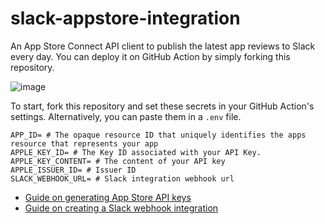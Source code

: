 # slack-appstore-integration
An App Store Connect API client to publish the latest app reviews to Slack every day. You can deploy it on GitHub Action by simply forking this repository.

![image](https://user-images.githubusercontent.com/38398443/208704950-a4e5230e-8c81-4047-80e8-c69f3653c79a.png)

To start, fork this repository and set these secrets in your GitHub Action's settings. Alternatively, you can paste them in a `.env` file.
```env
APP_ID= # The opaque resource ID that uniquely identifies the apps resource that represents your app
APPLE_KEY_ID= # The Key ID associated with your API Key.
APPLE_KEY_CONTENT= # The content of your API key
APPLE_ISSUER_ID= # Issuer ID
SLACK_WEBHOOK_URL= # Slack integration webhook url
```

- [Guide on generating App Store API keys](https://developer.apple.com/documentation/appstoreconnectapi/generating_tokens_for_api_requests)
- [Guide on creating a Slack webhook integration](https://api.slack.com/messaging/webhooks)
